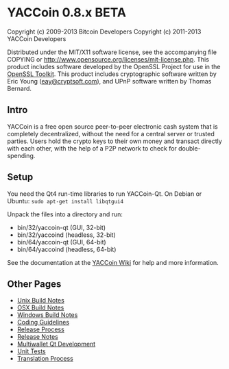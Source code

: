 YACCoin 0.8.x BETA
====================

Copyright (c) 2009-2013 Bitcoin Developers
Copyright (c) 2011-2013 YACCoin Developers

Distributed under the MIT/X11 software license, see the accompanying
file COPYING or http://www.opensource.org/licenses/mit-license.php.
This product includes software developed by the OpenSSL Project for use in the [OpenSSL Toolkit](http://www.openssl.org/). This product includes
cryptographic software written by Eric Young ([eay@cryptsoft.com](mailto:eay@cryptsoft.com)), and UPnP software written by Thomas Bernard.


Intro
---------------------
YACCoin is a free open source peer-to-peer electronic cash system that is
completely decentralized, without the need for a central server or trusted
parties.  Users hold the crypto keys to their own money and transact directly
with each other, with the help of a P2P network to check for double-spending.


Setup
---------------------
You need the Qt4 run-time libraries to run YACCoin-Qt. On Debian or Ubuntu:
	`sudo apt-get install libqtgui4`

Unpack the files into a directory and run:

- bin/32/yaccoin-qt (GUI, 32-bit)
- bin/32/yaccoind (headless, 32-bit)
- bin/64/yaccoin-qt (GUI, 64-bit)
- bin/64/yaccoind (headless, 64-bit)

See the documentation at the [YACCoin Wiki](http://yaccoin.info)
for help and more information.


Other Pages
---------------------
- [Unix Build Notes](build-unix.md)
- [OSX Build Notes](build-osx.md)
- [Windows Build Notes](build-msw.md)
- [Coding Guidelines](coding.md)
- [Release Process](release-process.md)
- [Release Notes](release-notes.md)
- [Multiwallet Qt Development](multiwallet-qt.md)
- [Unit Tests](unit-tests.md)
- [Translation Process](translation_process.md)
